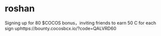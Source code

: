 # roshan
Signing up for 80 $COCOS bonus，inviting friends to earn 50 C for each sign uphttps://bounty.cocosbcx.io/?code=QALVRD60
